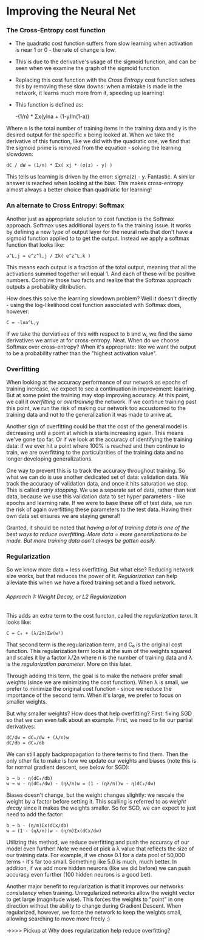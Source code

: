 # Improving the Neural Net
### The Cross-Entropy cost function
- The quadratic cost function suffers from slow learning when activation is near 1 or 0 - the rate of change is low. 
- This is due to the derivative's usage of the sigmoid function, and can be seen when we examine the graph of the sigmoid function.
- Replacing this cost function with the *Cross Entropy* cost function solves this by removing these slow downs: when a mistake is made in the network, it learns much more from it, speeding up learning!
- This function is defined as:

    -(1/n) * Σx(ylna + (1-y)ln(1-a))

Where n is the total number of training items in the training data and y is the desired output for the specific x being looked at. When we take the derivative of this function, like we did with the quadratic one, we find that the sigmoid prime is removed from the equation - solving the learning slowdown:

    dC / dW = (1/n) * Σx( xj * (σ(z) - y) )

This tells us learning is driven by the error: sigma(z) - y. Fantastic. A similar answer is reached when looking at the bias. This makes cross-entropy almost always a better choice than quadriatic for learning!

### An alternate to Cross Entropy: Softmax
Another just as appropriate solution to cost function is the Softmax approach. Softmax uses additional layers to fix the training issue. It works by defining a new type of output layer for the neural nets that don't have a sigmoid function applied to to get the output. Instead we apply a softmax function that looks like:

    a^L,j = e^z^l,j / Σk( e^z^L,k )

This means each output is a fraction of the total output, meaning that all the activations summed together will equal 1. And each of these will be positive numbers. Combine those two facts and realize that the Softmax approach outputs a probability ditribution. 

How does this solve the learning slowdown problem? Well it doesn't directly - using the log-likelihood cost function associated with Softmax does, however:

    C = -lna^L,y

If we take the derviatives of this with respect to b and w, we find the same derivatives we arrive at for cross-entropy. Neat. When do we choose Softmax over cross-entropy? When it's appropriate: like we want the output to be a probability rather than the "highest activation value".

### Overfitting
When looking at the accuracy performance of our network as epochs of training increase, we expect to see a continuation in improvement: learning. But at some point the training may stop improving accuracy. At this point, we call it *overfitting* or *overtraining* the network. If we continue training past this point, we run the risk of making our network too accustomed to the training data and not to the generalization it was made to arrive at.

Another sign of overfitting could be that the cost of the general model is decreasing until a point at which is starts increasing again. This means we've gone too far. Or if we look at the accuracy of identifying the training data: if we ever hit a point where 100% is reached and then continue to train, we are overfitting to the particularities of the training data and no longer developing generalizations.

One way to prevent this is to track the accuracy throughout training. So what we can do is use another dedicated set of data: validation data. We track the accuracy of validation data, and once it hits saturation we stop. This is called *early stopping*. We use a seperate set of data, rather than test data, because we use this validation data to set hyper parameters - like epochs and learning rate. If we were to base these off of test data, we run the risk of again overfitting these parameters to the test data. Having their own data set ensures we are staying general!

Granted, it should be noted that *having a lot of training data is one of the best ways to reduce overfitting. More data = more generalizations to be made. But more training data can't always be gotten easily.*

### Regularization
So we know more data = less overfitting. But what else? Reducing network size works, but that reduces the power of it. *Regularization* can help alleviate this when we have a fixed training set and a fixed network.

###### Approach 1: Weight Decay, or L2 Regularization
This adds an extra term to the cost functon, called the *regularization term*. It looks like:

    C = C₀ + (λ/2n)Σw(w²)

That second term is the regularization term, and C₀ is the original cost function. This regularization term looks at the sum of the weights squared and scales it by a factor λ/2n where n is the number of training data and λ is the *regularization parameter*. More on this later.

Through adding this term, the goal is to make the network prefer small weights (since we are minimizing the cost function). When λ is small, we prefer to minimize the original cost function - since we reduce the importance of the second term. When it's large, we prefer to focus on smaller weights.

But why smaller weights? How does that help overfitting? First: fixing SGD so that we can even talk about an example. First, we need to fix our partial derivatives:

    dC/dw = dC₀/dw + (λ/n)w
    dC/db = dC₀/db

We can still apply backpropagation to there terms to find them. Then the only other fix to make is how we update our weights and biases (note this is for normal gradient descent, see below for SGD):

    b → b - η(dC₀/db)
    w → w - η(dC₀/dw) - (ηλ/n)w = (1 - (ηλ/n))w - η(dC₀/dw)

Biases doesn't change, but the weight changes slightly: we rescale the weight by a factor before setting it. This scalling is referred to as *weight decay* since it makes the weights smaller. So for SGD, we can expect to just need to add the factor:

    b → b - (η/m)Σx(dCx/db)
    w → (1 - (ηλ/n))w - (η/m)Σx(dCx/dw)

Utilizing this method, we reduce overfitting and push the accuracy of our model even further! Note we need ot pick a λ value that reflects the size of our training data. For example, if we chose 0.1 for a data pool of 50,000 terms - it's far too small. Something like 5.0 is much, much better. In addition, if we add more hidden neurons (like we did before) we can push accuracy even further (100 hidden neurons is a good bet).

Another major benefit to regularization is that it improves our networks *consistency* when training. Unregularized networks allow the weight vector to get large (magnitude wise). This forces the weights to "point" in one direction without the ability to change during Gradient Descent. When regularized, however, we force the network to keep the weights small, allowing searching to move more freely :)

->>>> Pickup at Why does regularization help reduce overfitting?
